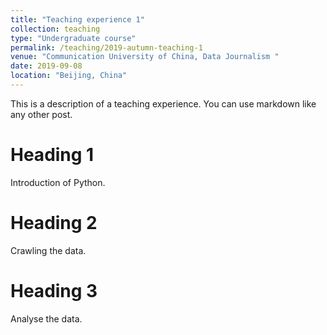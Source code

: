 ```yaml
---
title: "Teaching experience 1"
collection: teaching
type: "Undergraduate course"
permalink: /teaching/2019-autumn-teaching-1
venue: "Communication University of China, Data Journalism "
date: 2019-09-08
location: "Beijing, China"
---
```


This is a description of a teaching experience. You can use markdown like any other post.

Heading 1
======
Introduction of Python.

Heading 2
======

Crawling the data.

Heading 3
======

Analyse the data.
